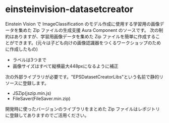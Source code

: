 # einsteinvision-datasetcreator
Einstein Vision で ImageClassification のモデル作成に使用する学習用の画像データを集めた Zip ファイルの生成支援 Aura Component のソースです。
次の制約はありますが、学習用画像データを集めた Zip ファイルを簡単に作成することができます。(元々は子ども向けの画像認識器をつくるワークショップのために作成したもの)

- ラベルは3つまで
- 画像サイズはすべて縦横最大448pxになるように補正

次の外部ライブラリが必要です。"EPSDatasetCreatorLibs"という名前で静的リソースに登録します。

- JSZip(jszip.min.js)
- FileSaver(FileSaver.min.zip)

開発時に使ったバージョンのライブラリをまとめた Zip ファイルはレポジトリに登録してありますのでご活用ください。
